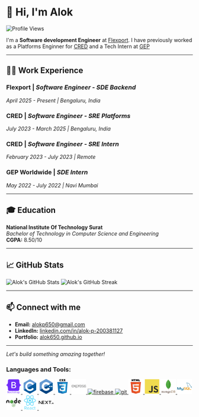 # 👋 Hi, I'm Alok

![Profile Views](https://komarev.com/ghpvc/?username=Alok650&label=Profile%20views&color=0e75b6&style=flat)

I'm a **Software development Engineer** at [Flexport](https://www.flexport.com/). I have previously worked as a Platforms Enginner for [CRED](https://cred.club/) and a Tech Intern at [GEP](https://www.gep.com/)

---

## 🧑‍💻 Work Experience

### **Flexport** | *Software Engineer - SDE Backend*  
*April 2025 - Present | Bengaluru, India*  

### **CRED** | *Software Engineer - SRE Platforms*  
*July 2023 - March 2025 | Bengaluru, India*  

### **CRED** | *Software Engineer - SRE Intern*  
*February 2023 - July 2023 | Remote*  

### **GEP Worldwide** | *SDE Intern*  
*May 2022 - July 2022 | Navi Mumbai*  

---

## 🎓 Education

**National Institute Of Technology Surat**  
*Bachelor of Technology in Computer Science and Engineering*  
**CGPA:** 8.50/10

---

## 📈 GitHub Stats

![Alok's GitHub Stats](https://github-readme-stats.vercel.app/api?username=Alok650&show_icons=true&theme=radical)
![Alok's GitHub Streak](https://github-readme-streak-stats.herokuapp.com/?user=Alok650&theme=radical)

---

## 📫 Connect with me

- **Email:** [alokp650@gmail.com](mailto:alokp650@gmail.com)
- **LinkedIn:** [linkedin.com/in/alok-p-200381127](https://www.linkedin.com/in/alok-p-200381127/)
- **Portfolio:** [alok650.github.io](https://alok650.github.io/)

---

*Let's build something amazing together!*

<h3 align="left">Languages and Tools:</h3>
<p align="left"> <a href="https://developer.android.com" target="_blank"> <a href="https://getbootstrap.com" target="_blank"> <img src="https://raw.githubusercontent.com/devicons/devicon/master/icons/bootstrap/bootstrap-plain-wordmark.svg" alt="bootstrap" width="40" height="40"/> </a> <a href="https://www.cprogramming.com/" target="_blank"> <img src="https://raw.githubusercontent.com/devicons/devicon/master/icons/c/c-original.svg" alt="c" width="40" height="40"/> </a> <a href="https://www.w3schools.com/cpp/" target="_blank"> <img src="https://raw.githubusercontent.com/devicons/devicon/master/icons/cplusplus/cplusplus-original.svg" alt="cplusplus" width="40" height="40"/> </a> <a href="https://www.w3schools.com/css/" target="_blank"> <img src="https://raw.githubusercontent.com/devicons/devicon/master/icons/css3/css3-original-wordmark.svg" alt="css3" width="40" height="40"/> </a> <a href="https://expressjs.com" target="_blank"> <img src="https://raw.githubusercontent.com/devicons/devicon/master/icons/express/express-original-wordmark.svg" alt="express" width="40" height="40"/> </a> <a href="https://firebase.google.com/" target="_blank"> <img src="https://www.vectorlogo.zone/logos/firebase/firebase-icon.svg" alt="firebase" width="40" height="40"/> </a> <a href="https://git-scm.com/" target="_blank"> <img src="https://www.vectorlogo.zone/logos/git-scm/git-scm-icon.svg" alt="git" width="40" height="40"/> </a> <a href="https://www.w3.org/html/" target="_blank"> <img src="https://raw.githubusercontent.com/devicons/devicon/master/icons/html5/html5-original-wordmark.svg" alt="html5" width="40" height="40"/> </a> <a href="https://developer.mozilla.org/en-US/docs/Web/JavaScript" target="_blank"> <img src="https://raw.githubusercontent.com/devicons/devicon/master/icons/javascript/javascript-original.svg" alt="javascript" width="40" height="40"/> </a>  <a href="https://www.mongodb.com/" target="_blank"> <img src="https://raw.githubusercontent.com/devicons/devicon/master/icons/mongodb/mongodb-original-wordmark.svg" alt="mongodb" width="40" height="40"/> </a> <a href="https://www.mysql.com/" target="_blank"> <img src="https://raw.githubusercontent.com/devicons/devicon/master/icons/mysql/mysql-original-wordmark.svg" alt="mysql" width="40" height="40"/> </a> <a href="https://nodejs.org" target="_blank"> <img src="https://raw.githubusercontent.com/devicons/devicon/master/icons/nodejs/nodejs-original-wordmark.svg" alt="nodejs" width="40" height="40"/> </a> <a href="https://reactjs.org/" target="_blank"> <img src="https://raw.githubusercontent.com/devicons/devicon/master/icons/react/react-original-wordmark.svg" alt="react" width="40" height="40"/> </a> <a href="https://nextjs.org/" target="_blank"> <img src="https://raw.githubusercontent.com/devicons/devicon/master/icons/nextjs/nextjs-original-wordmark.svg" alt="react" width="40" height="40"/> </a> </p>


<!--
**Alok650/Alok650** is a ✨ _special_ ✨ repository because its `README.md` (this file) appears on your GitHub profile.

Here are some ideas to get you started:

- 🔭 I’m currently working on ...
- 🌱 I’m currently learning ...
- 👯 I’m looking to collaborate on ...
- 🤔 I’m looking for help with ...
- 💬 Ask me about ...
- 📫 How to reach me: ...
- 😄 Pronouns: ...
- ⚡ Fun fact: ...
-->
